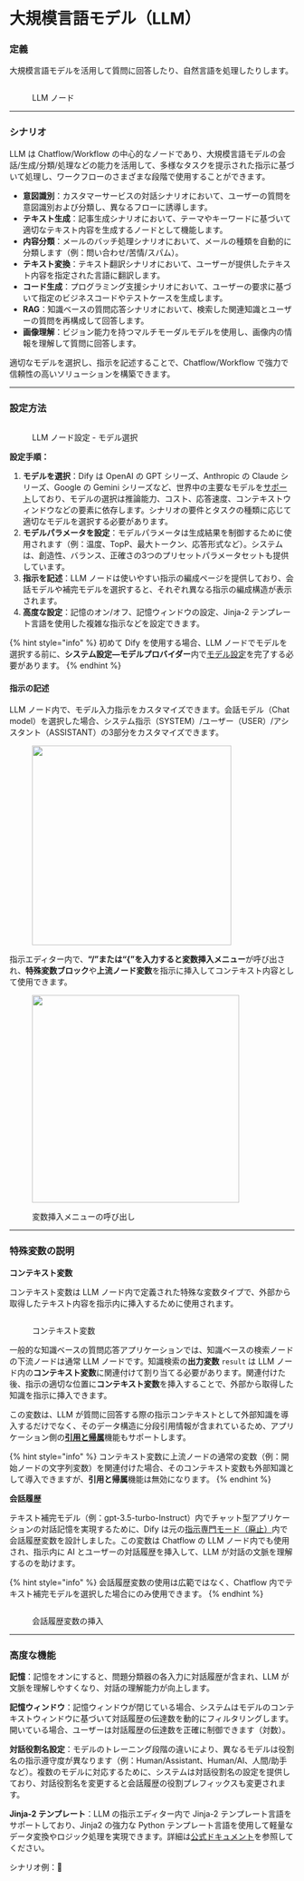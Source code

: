 # 大規模言語モデル（LLM）

### 定義

大規模言語モデルを活用して質問に回答したり、自然言語を処理したりします。

<figure><img src="../../../.gitbook/assets/image (1) (1) (1) (1) (1) (1) (1) (1).png" alt=""><figcaption><p>LLM ノード</p></figcaption></figure>

***

### シナリオ

LLM は Chatflow/Workflow の中心的なノードであり、大規模言語モデルの会話/生成/分類/処理などの能力を活用して、多様なタスクを提示された指示に基づいて処理し、ワークフローのさまざまな段階で使用することができます。

* **意図識別**：カスタマーサービスの対話シナリオにおいて、ユーザーの質問を意図識別および分類し、異なるフローに誘導します。
* **テキスト生成**：記事生成シナリオにおいて、テーマやキーワードに基づいて適切なテキスト内容を生成するノードとして機能します。
* **内容分類**：メールのバッチ処理シナリオにおいて、メールの種類を自動的に分類します（例：問い合わせ/苦情/スパム）。
* **テキスト変換**：テキスト翻訳シナリオにおいて、ユーザーが提供したテキスト内容を指定された言語に翻訳します。
* **コード生成**：プログラミング支援シナリオにおいて、ユーザーの要求に基づいて指定のビジネスコードやテストケースを生成します。
* **RAG**：知識ベースの質問応答シナリオにおいて、検索した関連知識とユーザーの質問を再構成して回答します。
* **画像理解**：ビジョン能力を持つマルチモーダルモデルを使用し、画像内の情報を理解して質問に回答します。

適切なモデルを選択し、指示を記述することで、Chatflow/Workflow で強力で信頼性の高いソリューションを構築できます。

***

### 設定方法

<figure><img src="../../../.gitbook/assets/image (200).png" alt=""><figcaption><p>LLM ノード設定 - モデル選択</p></figcaption></figure>

**設定手順：**

1. **モデルを選択**：Dify は OpenAI の GPT シリーズ、Anthropic の Claude シリーズ、Google の Gemini シリーズなど、世界中の主要なモデルを[サポート](../../../getting-started/readme/model-providers.md)しており、モデルの選択は推論能力、コスト、応答速度、コンテキストウィンドウなどの要素に依存します。シナリオの要件とタスクの種類に応じて適切なモデルを選択する必要があります。
2. **モデルパラメータを設定**：モデルパラメータは生成結果を制御するために使用されます（例：温度、TopP、最大トークン、応答形式など）。システムは、創造性、バランス、正確さの3つのプリセットパラメータセットも提供しています。
3. **指示を記述**：LLM ノードは使いやすい指示の編成ページを提供しており、会話モデルや補完モデルを選択すると、それぞれ異なる指示の編成構造が表示されます。
4. **高度な設定**：記憶のオン/オフ、記憶ウィンドウの設定、Jinja-2 テンプレート言語を使用した複雑な指示などを設定できます。

{% hint style="info" %}
初めて Dify を使用する場合、LLM ノードでモデルを選択する前に、**システム設定—モデルプロバイダー**内で[モデル設定](../../model-configuration/)を完了する必要があります。
{% endhint %}

#### **指示の記述**

LLM ノード内で、モデル入力指示をカスタマイズできます。会話モデル（Chat model）を選択した場合、システム指示（SYSTEM）/ユーザー（USER）/アシスタント（ASSISTANT）の3部分をカスタマイズできます。

<figure><img src="../../../.gitbook/assets/image (203).png" alt="" width="352"><figcaption></figcaption></figure>

指示エディター内で、**“/”**または**“{”**を入力すると**変数挿入メニュー**が呼び出され、**特殊変数ブロック**や**上流ノード変数**を指示に挿入してコンテキスト内容として使用できます。

<figure><img src="../../../.gitbook/assets/image (202).png" alt="" width="366"><figcaption><p>変数挿入メニューの呼び出し</p></figcaption></figure>

***

### **特殊変数の説明**

**コンテキスト変数**

コンテキスト変数は LLM ノード内で定義された特殊な変数タイプで、外部から取得したテキスト内容を指示内に挿入するために使用されます。

<figure><img src="../../../.gitbook/assets/image (205).png" alt=""><figcaption><p>コンテキスト変数</p></figcaption></figure>

一般的な知識ベースの質問応答アプリケーションでは、知識ベースの検索ノードの下流ノードは通常 LLM ノードです。知識検索の**出力変数** `result` は LLM ノード内の**コンテキスト変数**に関連付けて割り当てる必要があります。関連付けた後、指示の適切な位置に**コンテキスト変数**を挿入することで、外部から取得した知識を指示に挿入できます。

この変数は、LLM が質問に回答する際の指示コンテキストとして外部知識を導入するだけでなく、そのデータ構造に分段引用情報が含まれているため、アプリケーション側の[**引用と帰属**](../../knowledge-base/retrieval\_test\_and\_citation.md#id-2-yin-yong-yu-gui-shu)機能もサポートします。

{% hint style="info" %}
コンテキスト変数に上流ノードの通常の変数（例：開始ノードの文字列変数）を関連付けた場合、そのコンテキスト変数も外部知識として導入できますが、**引用と帰属**機能は無効になります。
{% endhint %}

**会話履歴**

テキスト補完モデル（例：gpt-3.5-turbo-Instruct）内でチャット型アプリケーションの対話記憶を実現するために、Dify は元の[指示専門モード（廃止）](../../../learn-more/extended-reading/prompt-engineering/prompt-engineering-1/)内で会話履歴変数を設計しました。この変数は Chatflow の LLM ノード内でも使用され、指示内に AI とユーザーの対話履歴を挿入して、LLM が対話の文脈を理解するのを助けます。

{% hint style="info" %}
会話履歴変数の使用は広範ではなく、Chatflow 内でテキスト補完モデルを選択した場合にのみ使用できます。
{% endhint %}

<figure><img src="../../../.gitbook/assets/image (204).png" alt=""><figcaption><p>会話履歴変数の挿入</p></figcaption></figure>

***

### 高度な機能

**記憶**：記憶をオンにすると、問題分類器の各入力に対話履歴が含まれ、LLM が文脈を理解しやすくなり、対話の理解能力が向上します。

**記憶ウィンドウ**：記憶ウィンドウが閉じている場合、システムはモデルのコンテキストウィンドウに基づいて対話履歴の伝達数を動的にフィルタリングします。開いている場合、ユーザーは対話履歴の伝達数を正確に制御できます（対数）。

**対話役割名設定**：モデルのトレーニング段階の違いにより、異なるモデルは役割名の指示遵守度が異なります（例：Human/Assistant、Human/AI、人間/助手など）。複数のモデルに対応するために、システムは対話役割名の設定を提供しており、対話役割名を変更すると会話履歴の役割プレフィックスも変更されます。

**Jinja-2 テンプレート**：LLM の指示エディター内で Jinja-2 テンプレート言語をサポートしており、Jinja2 の強力な Python テンプレート言語を使用して軽量なデータ変換やロジック処理を実現できます。詳細は[公式ドキュメント](https://jinja.palletsprojects.com/en/3.1.x/templates/)を参照してください。

&#x20;シナリオ例：**🚧**